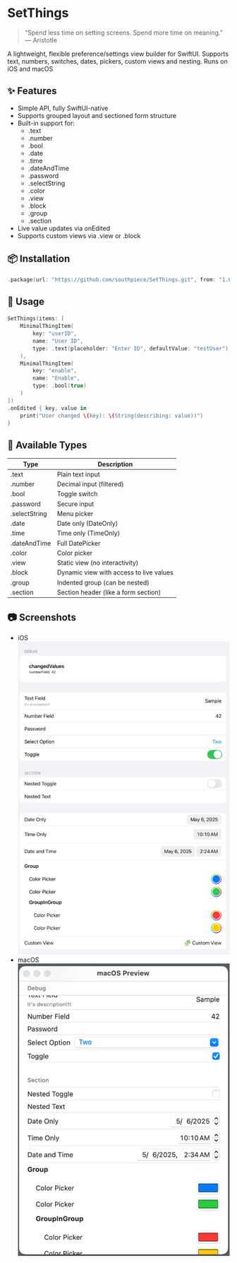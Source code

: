 # SetThings
>“Spend less time on setting screens. Spend more time on meaning.” — Aristotle

A lightweight, flexible preference/settings view builder for SwiftUI.
Supports text, numbers, switches, dates, pickers, custom views and nesting.
Runs on iOS and macOS

## ✨ Features
- Simple API, fully SwiftUI-native
- Supports grouped layout and sectioned form structure
- Built-in support for:
    - .text
    - .number
    - .bool
    - .date
    - .time
    - .dateAndTime
    - .password
    - .selectString
    - .color
    - .view
    - .block
    - .group
    - .section
- Live value updates via onEdited
- Supports custom views via .view or .block

## 📦 Installation
```swift
.package(url: "https://github.com/southpiece/SetThings.git", from: "1.0.0")
```

## 🚀 Usage
```swift
SetThings(items: [
    MinimalThingItem(
        key: "userID",
        name: "User ID",
        type: .text(placeholder: "Enter ID", defaultValue: "testUser")
    ),
    MinimalThingItem(
        key: "enable",
        name: "Enable",
        type: .bool(true)
    )
])
.onEdited { key, value in
    print("User changed \(key): \(String(describing: value))")
}
```

## 🧱 Available Types

| Type | Description |
| --- | --- |
| .text | Plain text input |
| .number | Decimal input (filtered) |
| .bool | Toggle switch |
| .password | Secure input |
| .selectString | Menu picker |
| .date | Date only (DateOnly) |
| .time | Time only (TimeOnly) |
| .dateAndTime | Full DatePicker |
| .color | Color picker |
| .view | Static view (no interactivity) |
| .block | Dynamic view with access to live values |
| .group | Indented group (can be nested) |
| .section | Section header (like a form section) |

## 📷 Screenshots
- iOS
    ![images](./images/ios.png)
- macOS
    ![images](./images/macos.png)
